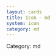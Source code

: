 ```yaml
---
layout: cards
title: Icon - md
system: icon
category: md
---
```

<div class="alert alert-secondary mb-4"><span class="i18n innerHTML-category">Category: </span><span class="i18n innerHTML-cat-md">md</span></div>
